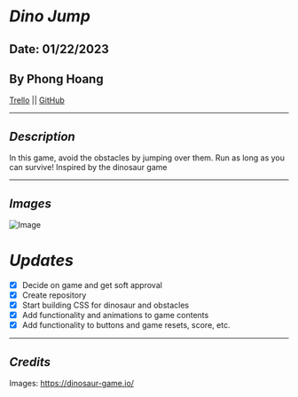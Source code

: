 # **_Dino Jump_**

## Date: 01/22/2023

## By Phong Hoang

[Trello](https://trello.com/b/r48c1rIB/mvp) || [GitHub](https://github.com/hoang-p6/p1-Dinosaur-Game)

---

## **_Description_**

In this game, avoid the obstacles by jumping over them. Run as long as you can survive! Inspired by the dinosaur game

---

## **_Images_**

![Image](https://dinosaur-game.io/data/image/dinosaur-game.png)

# **_Updates_**

- [x] Decide on game and get soft approval
- [x] Create repository
- [X] Start building CSS for dinosaur and obstacles
- [X] Add functionality and animations to game contents
- [X] Add functionality to buttons and game resets, score, etc.

---

## _Credits_

Images: https://dinosaur-game.io/
